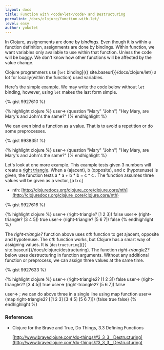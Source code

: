 ```yaml
---
layout: docs
title: Function with <code>let</code> and Destructuring
permalink: /docs/clojure/function-with-let/
level: easy
author: yokolet
---
```


In Clojure, assignements are done by *bindings*.
Even though it is within a function definition, assignments are done by bindings.
Within function, we want variables only available to use within that function.
Unless the code will be buggy.
We don't know how other functions will be affected by the value change.

Clojure programmers use [`let` binding]({{ site.baseurl}}/docs/clojure/let/) a lot for locally(within the function) used variables.

Here's the simple example.
We may write the code below without `let` binding, however, using `let` makes the last form simple. 

{% gist 9927610 %}

{% highlight clojure %}
user=> (question "Mary" "John")
"Hey Mary, are Mary's and John's the same?"
{% endhighlight %}
<br/>

We can even bind a function as a value.
That is to avoid a repetition or do some preprocesses.

{% gist 9938351 %}

{% highlight clojure %}
user=> (question "Mary" "John")
"Hey Mary, are Mary's and John's the same?"
{% endhighlight %}
<br/>

Let's look at one more example.
This example tests given 3 numbers will create a [right triangle](http://www.webmath.com/rtri.html).
When a (ajacent), b (opposite), and c (hypotenuse) is given,
the function tests a * a + b * b = c * c .
The function assumes three values will be given as a vector, [a b c]

  - nth: [http://clojuredocs.org/clojure_core/clojure.core/nth](http://clojuredocs.org/clojure_core/clojure.core/nth)

{% gist 9927616 %}

{% highlight clojure %}
user=> (right-triangle? [1 2 3])
false
user=> (right-triangle? [3 4 5])
true
user=> (right-triangle? [5 6 7])
false
{% endhighlight %}
<br/>

The *right-triangle?* function above uses *nth* function to get ajacent, opposite and hypotenuse.
The *nth* function works, but Clojure has a smart way of assigning values.
It is [`destructuring`]({{ site.baseurl}}/docs/clojure/destructuring).
The function *right-triangle2?* below uses destructuring in function arguments.
Without any additional function or preprocess, we can assign three values at the same time.

{% gist 9927633  %}

{% highlight clojure %}
user=> (right-triangle2? [1 2 3])
false
user=> (right-triangle2? [3 4 5])
true
user=> (right-triangle2? [5 6 7])
false

user=> ; we can do above three in a single line using map function
user=> (map right-triangle2? [[1 2 3] [3 4 5] [5 6 7]])
(false true false)
{% endhighlight %}


### References

- Clojure for the Brave and True, Do Things, 3.3 Defining Functions

    [http://www.braveclojure.com/do-things/#3_3_3__Destructuring](http://www.braveclojure.com/do-things/#3_3_3__Destructuring)